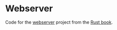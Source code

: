 # Webserver

Code for the [webserver](https://doc.rust-lang.org/stable/book/ch20-00-final-project-a-web-server.html) project
from the [Rust book](https://doc.rust-lang.org/stable/book/title-page.html).
